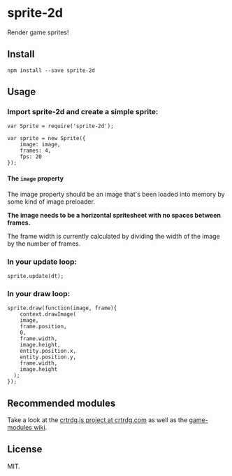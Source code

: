 # sprite-2d

Render game sprites!

## Install

```
npm install --save sprite-2d
```

## Usage

### Import sprite-2d and create a simple sprite:

```
var Sprite = require('sprite-2d');

var sprite = new Sprite({
	image: image,
	frames: 4,
	fps: 20
});
```

#### The `image` property

The image property should be an image that's been loaded into memory by some kind of image preloader.

**The image needs to be a horizontal spritesheet with no spaces between frames.**

The frame width is currently calculated by dividing the width of the image by the number of frames.

### In your update loop:

```
sprite.update(dt);
```

### In your draw loop:

```
sprite.draw(function(image, frame){
	context.drawImage(
  	image, 
  	frame.position,
  	0,
  	frame.width, 
  	image.height, 
  	entity.position.x,
  	entity.position.y,
  	frame.width, 
  	image.height
  );
});
```

## Recommended modules

Take a look at the [crtrdg.js project at crtrdg.com](http://crtrdg.com) as well as the [game-modules wiki](https://github.com/hughsk/game-modules/wiki).

## License
MIT.